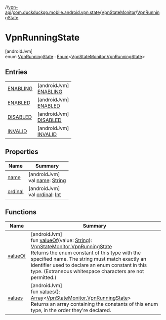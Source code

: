 //[vpn-api](../../../../index.md)/[com.duckduckgo.mobile.android.vpn.state](../../index.md)/[VpnStateMonitor](../index.md)/[VpnRunningState](index.md)

# VpnRunningState

[androidJvm]\
enum [VpnRunningState](index.md) : [Enum](https://kotlinlang.org/api/latest/jvm/stdlib/kotlin/-enum/index.html)&lt;[VpnStateMonitor.VpnRunningState](index.md)&gt;

## Entries

| | |
|---|---|
| [ENABLING](-e-n-a-b-l-i-n-g/index.md) | [androidJvm]<br>[ENABLING](-e-n-a-b-l-i-n-g/index.md) |
| [ENABLED](-e-n-a-b-l-e-d/index.md) | [androidJvm]<br>[ENABLED](-e-n-a-b-l-e-d/index.md) |
| [DISABLED](-d-i-s-a-b-l-e-d/index.md) | [androidJvm]<br>[DISABLED](-d-i-s-a-b-l-e-d/index.md) |
| [INVALID](-i-n-v-a-l-i-d/index.md) | [androidJvm]<br>[INVALID](-i-n-v-a-l-i-d/index.md) |

## Properties

| Name | Summary |
|---|---|
| [name](../-vpn-stop-reason/-r-e-s-t-a-r-t/index.md#-372974862%2FProperties%2F165046441) | [androidJvm]<br>val [name](../-vpn-stop-reason/-r-e-s-t-a-r-t/index.md#-372974862%2FProperties%2F165046441): [String](https://kotlinlang.org/api/latest/jvm/stdlib/kotlin/-string/index.html) |
| [ordinal](../-vpn-stop-reason/-r-e-s-t-a-r-t/index.md#-739389684%2FProperties%2F165046441) | [androidJvm]<br>val [ordinal](../-vpn-stop-reason/-r-e-s-t-a-r-t/index.md#-739389684%2FProperties%2F165046441): [Int](https://kotlinlang.org/api/latest/jvm/stdlib/kotlin/-int/index.html) |

## Functions

| Name | Summary |
|---|---|
| [valueOf](value-of.md) | [androidJvm]<br>fun [valueOf](value-of.md)(value: [String](https://kotlinlang.org/api/latest/jvm/stdlib/kotlin/-string/index.html)): [VpnStateMonitor.VpnRunningState](index.md)<br>Returns the enum constant of this type with the specified name. The string must match exactly an identifier used to declare an enum constant in this type. (Extraneous whitespace characters are not permitted.) |
| [values](values.md) | [androidJvm]<br>fun [values](values.md)(): [Array](https://kotlinlang.org/api/latest/jvm/stdlib/kotlin/-array/index.html)&lt;[VpnStateMonitor.VpnRunningState](index.md)&gt;<br>Returns an array containing the constants of this enum type, in the order they're declared. |
